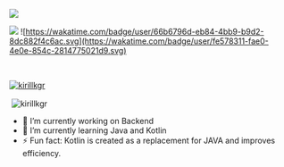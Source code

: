  

 

 ![](http://github-profile-summary-cards.vercel.app/api/cards/profile-details?username=Kirillkgr&theme=2077)
 <br>
 
![](https://komarev.com/ghpvc/?username=Kirillkgr)
![https://wakatime.com/badge/user/66b6796d-eb84-4bb9-b9d2-8dc882f4c6ac.svg](https://wakatime.com/badge/user/fe578311-fae0-4e0e-854c-2814775021d9.svg)

<br>
<p align="left"> <a href="https://github.com/ryo-ma/github-profile-trophy"><img src="https://github-profile-trophy.vercel.app/?username=kirillkgr" alt="kirillkgr" /></a> </p>
<p>&nbsp;<img align="center" src="https://github-readme-stats.vercel.app/api?username=kirillkgr&show_icons=true&locale=en" alt="kirillkgr" /></p>
 
 -  🔭 I’m currently working on Backend 
 -  🌱 I’m currently learning Java and Kotlin 
 -  ⚡ Fun fact: Kotlin is created as a replacement for JAVA and improves efficiency.
<!--
**Kirillkgr/Kirillkgr** is a ✨ _special_ ✨ repository because its `README.md` (this file) appears on your GitHub profile.

Here are some ideas to get you started:

- 🔭 I’m currently working on ...
- 🌱 I’m currently learning ...
- 👯 I’m looking to collaborate on ...
- 🤔 I’m looking for help with ...
- 💬 Ask me about ...
- 📫 How to reach me: ...
- 😄 Pronouns: ...
- ⚡ Fun fact: ...
-->
